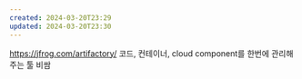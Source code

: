 ```yaml
---
created: 2024-03-20T23:29
updated: 2024-03-20T23:30
---
```

https://jfrog.com/artifactory/
코드, 컨테이너, cloud component를 한번에 관리해주는 툴
비쌈
